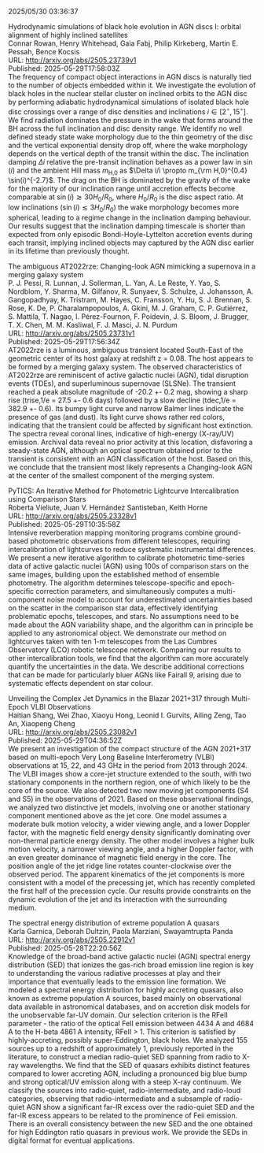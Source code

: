 2025/05/30 03:36:37  

Hydrodynamic simulations of black hole evolution in AGN discs I: orbital
  alignment of highly inclined satellites  
Connar Rowan, Henry Whitehead, Gaia Fabj, Philip Kirkeberg, Martin E. Pessah, Bence Kocsis  
URL: http://arxiv.org/abs/2505.23739v1  
Published: 2025-05-29T17:58:03Z  
  The frequency of compact object interactions in AGN discs is naturally tied to the number of objects embedded within it. We investigate the evolution of black holes in the nuclear stellar cluster on inclined orbits to the AGN disc by performing adiabatic hydrodynamical simulations of isolated black hole disc crossings over a range of disc densities and inclinations $i\in[2^\circ,15^\circ]$. We find radiation dominates the pressure in the wake that forms around the BH across the full inclination and disc density range. We identify no well defined steady state wake morphology due to the thin geometry of the disc and the vertical exponential density drop off, where the wake morphology depends on the vertical depth of the transit within the disc. The inclination damping $\Delta i$ relative the pre-transit inclination behaves as a power law in $\sin(i)$ and the ambient Hill mass $m_\text{H,0}$ as $\Delta i/i \propto m_{\rm H,0}^{0.4} \sin(i)^{-2.7}$. The drag on the BH is dominated by the gravity of the wake for the majority of our inclination range until accretion effects become comparable at $\sin(i)\gtrsim30H_0/R_0$, where $H_0/R_0$ is the disc aspect ratio. At low inclinations ($\sin(i)\lesssim3H_0/R_0$) the wake morphology becomes more spherical, leading to a regime change in the inclination damping behaviour. Our results suggest that the inclination damping timescale is shorter than expected from only episodic Bondi-Hoyle-Lyttelton accretion events during each transit, implying inclined objects may captured by the AGN disc earlier in its lifetime than previously thought.   

The ambiguous AT2022rze: Changing-look AGN mimicking a supernova in a
  merging galaxy system  
P. J. Pessi, R. Lunnan, J. Sollerman, L. Yan, A. Le Reste, Y. Yao, S. Nordblom, Y. Sharma, M. Gilfanov, R. Sunyaev, S. Schulze, J. Johansson, A. Gangopadhyay, K. Tristram, M. Hayes, C. Fransson, Y. Hu, S. J. Brennan, S. Rose, K. De, P. Charalampopoulos, A. Gkini, M. J. Graham, C. P. Gutiérrez, S. Mattila, T. Nagao, I. Pérez-Fournon, F. Poidevin, J. S. Bloom, J. Brugger, T. X. Chen, M. M. Kasliwal, F. J. Masci, J. N. Purdum  
URL: http://arxiv.org/abs/2505.23731v1  
Published: 2025-05-29T17:56:34Z  
  AT2022rze is a luminous, ambiguous transient located South-East of the geometric center of its host galaxy at redshift z = 0.08. The host appears to be formed by a merging galaxy system. The observed characteristics of AT2022rze are reminiscent of active galactic nuclei (AGN), tidal disruption events (TDEs), and superluminous supernovae (SLSNe). The transient reached a peak absolute magnitude of -20.2 +- 0.2 mag, showing a sharp rise (trise,1/e = 27.5 +- 0.6 days) followed by a slow decline (tdec,1/e = 382.9 +- 0.6). Its bumpy light curve and narrow Balmer lines indicate the presence of gas (and dust). Its light curve shows rather red colors, indicating that the transient could be affected by significant host extinction. The spectra reveal coronal lines, indicative of high-energy (X-ray/UV) emission. Archival data reveal no prior activity at this location, disfavoring a steady-state AGN, although an optical spectrum obtained prior to the transient is consistent with an AGN classification of the host. Based on this, we conclude that the transient most likely represents a Changing-look AGN at the center of the smallest component of the merging system.   

PyTICS: An Iterative Method for Photometric Lightcurve Intercalibration
  using Comparison Stars  
Roberta Vieliute, Juan V. Hernández Santisteban, Keith Horne  
URL: http://arxiv.org/abs/2505.23328v1  
Published: 2025-05-29T10:35:58Z  
  Intensive reverberation mapping monitoring programs combine ground-based photometric observations from different telescopes, requiring intercalibration of lightcurves to reduce systematic instrumental differences. We present a new iterative algorithm to calibrate photometric time-series data of active galactic nuclei (AGN) using 100s of comparison stars on the same images, building upon the established method of ensemble photometry. The algorithm determines telescope-specific and epoch-specific correction parameters, and simultaneously computes a multi-component noise model to account for underestimated uncertainties based on the scatter in the comparison star data, effectively identifying problematic epochs, telescopes, and stars. No assumptions need to be made about the AGN variability shape, and the algorithm can in principle be applied to any astronomical object. We demonstrate our method on lightcurves taken with ten 1-m telescopes from the Las Cumbres Observatory (LCO) robotic telescope network. Comparing our results to other intercalibration tools, we find that the algorithm can more accurately quantify the uncertainties in the data. We describe additional corrections that can be made for particularly bluer AGNs like Fairall 9, arising due to systematic effects dependent on star colour.   

Unveiling the Complex Jet Dynamics in the Blazar 2021+317 through
  Multi-Epoch VLBI Observations  
Haitian Shang, Wei Zhao, Xiaoyu Hong, Leonid I. Gurvits, Ailing Zeng, Tao An, Xiaopeng Cheng  
URL: http://arxiv.org/abs/2505.23082v1  
Published: 2025-05-29T04:36:52Z  
  We present an investigation of the compact structure of the AGN 2021+317 based on multi-epoch Very Long Baseline Interferometry (VLBI) observations at 15, 22, and 43 GHz in the period from 2013 through 2024. The VLBI images show a core-jet structure extended to the south, with two stationary components in the northern region, one of which likely to be the core of the source. We also detected two new moving jet components (S4 and S5) in the observations of 2021. Based on these observational findings, we analyzed two distinctive jet models, involving one or another stationary component mentioned above as the jet core. One model assumes a moderate bulk motion velocity, a wider viewing angle, and a lower Doppler factor, with the magnetic field energy density significantly dominating over non-thermal particle energy density. The other model involves a higher bulk motion velocity, a narrower viewing angle, and a higher Doppler factor, with an even greater dominance of magnetic field energy in the core. The position angle of the jet ridge line rotates counter-clockwise over the observed period. The apparent kinematics of the jet components is more consistent with a model of the precessing jet, which has recently completed the first half of the precession cycle. Our results provide constraints on the dynamic evolution of the jet and its interaction with the surrounding medium.   

The spectral energy distribution of extreme population A quasars  
Karla Garnica, Deborah Dultzin, Paola Marziani, Swayamtrupta Panda  
URL: http://arxiv.org/abs/2505.22912v1  
Published: 2025-05-28T22:20:56Z  
  Knowledge of the broad-band active galactic nuclei (AGN) spectral energy distribution (SED) that ionizes the gas-rich broad emission line region is key to understanding the various radiative processes at play and their importance that eventually leads to the emission line formation. We modeled a spectral energy distribution for highly accreting quasars, also known as extreme population A sources, based mainly on observational data available in astronomical databases, and on accretion disk models for the unobservable far-UV domain. Our selection criterion is the RFeII parameter - the ratio of the optical FeII emission between 4434 A and 4684 A to the H-beta 4861 A intensity, RFeII &gt; 1. This criterion is satisfied by highly-accreting, possibly super-Eddington, black holes. We analyzed 155 sources up to a redshift of approximately 1, previously reported in the literature, to construct a median radio-quiet SED spanning from radio to X-ray wavelengths. We find that the SED of quasars exhibits distinct features compared to lower accreting AGN, including a pronounced big blue bump and strong optical/UV emission along with a steep X-ray continuum. We classify the sources into radio-quiet, radio-intermediate, and radio-loud categories, observing that radio-intermediate and a subsample of radio-quiet AGN show a significant far-IR excess over the radio-quiet SED and the far-IR excess appears to be related to the prominence of Feii emission. There is an overall consistency between the new SED and the one obtained for high Eddington ratio quasars in previous work. We provide the SEDs in digital format for eventual applications.   

